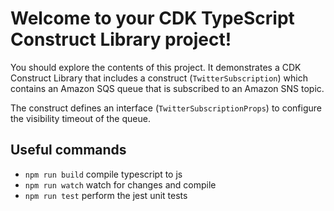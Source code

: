 # Welcome to your CDK TypeScript Construct Library project!

You should explore the contents of this project. It demonstrates a CDK Construct Library that includes a construct (`TwitterSubscription`)
which contains an Amazon SQS queue that is subscribed to an Amazon SNS topic.

The construct defines an interface (`TwitterSubscriptionProps`) to configure the visibility timeout of the queue.

## Useful commands

 * `npm run build`   compile typescript to js
 * `npm run watch`   watch for changes and compile
 * `npm run test`    perform the jest unit tests